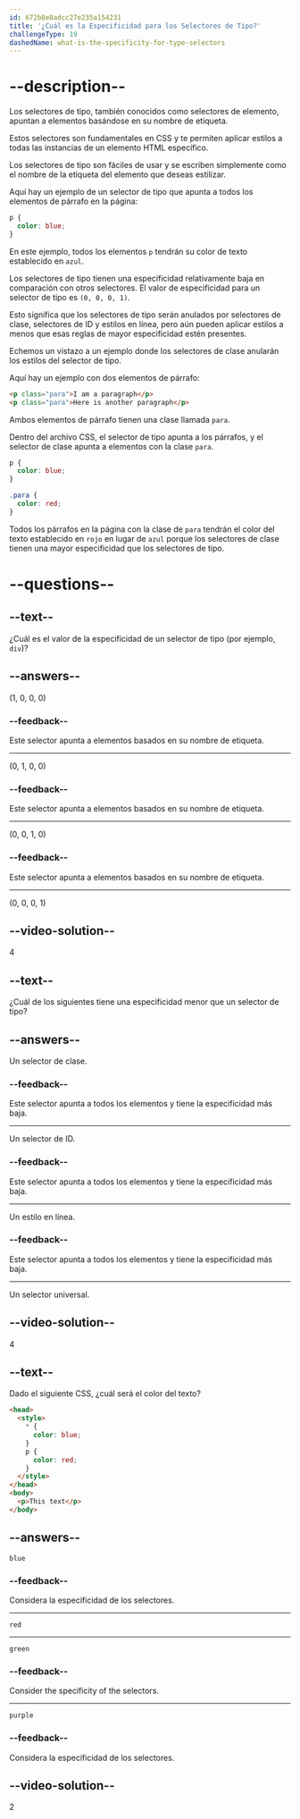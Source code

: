 ```yaml
---
id: 672b8e8adcc27e235a154231
title: '¿Cuál es la Especificidad para los Selectores de Tipo?'
challengeType: 19
dashedName: what-is-the-specificity-for-type-selectors
---
```


# --description--

Los selectores de tipo, también conocidos como selectores de elemento, apuntan a elementos basándose en su nombre de etiqueta.

Estos selectores son fundamentales en CSS y te permiten aplicar estilos a todas las instancias de un elemento HTML específico.

Los selectores de tipo son fáciles de usar y se escriben simplemente como el nombre de la etiqueta del elemento que deseas estilizar.

Aquí hay un ejemplo de un selector de tipo que apunta a todos los elementos de párrafo en la página:

```css
p {
  color: blue;
}
```

En este ejemplo, todos los elementos `p` tendrán su color de texto establecido en `azul`.

Los selectores de tipo tienen una especificidad relativamente baja en comparación con otros selectores. El valor de especificidad para un selector de tipo es `(0, 0, 0, 1)`.

Esto significa que los selectores de tipo serán anulados por selectores de clase, selectores de ID y estilos en línea, pero aún pueden aplicar estilos a menos que esas reglas de mayor especificidad estén presentes.

Echemos un vistazo a un ejemplo donde los selectores de clase anularán los estilos del selector de tipo.

Aquí hay un ejemplo con dos elementos de párrafo:

```html
<p class="para">I am a paragraph</p>
<p class="para">Here is another paragraph</p>
```

Ambos elementos de párrafo tienen una clase llamada `para`.

Dentro del archivo CSS, el selector de tipo apunta a los párrafos, y el selector de clase apunta a elementos con la clase `para`.

```css
p {
  color: blue;
}

.para {
  color: red;
}
```

Todos los párrafos en la página con la clase de `para` tendrán el color del texto establecido en `rojo` en lugar de `azul` porque los selectores de clase tienen una mayor especificidad que los selectores de tipo.

# --questions--

## --text--

¿Cuál es el valor de la especificidad de un selector de tipo (por ejemplo, `div`)?

## --answers--

(1, 0, 0, 0)

### --feedback--

Este selector apunta a elementos basados en su nombre de etiqueta.

---

(0, 1, 0, 0)

### --feedback--

Este selector apunta a elementos basados en su nombre de etiqueta.

---

(0, 0, 1, 0)

### --feedback--

Este selector apunta a elementos basados en su nombre de etiqueta.

---

(0, 0, 0, 1)

## --video-solution--

4

## --text--

¿Cuál de los siguientes tiene una especificidad menor que un selector de tipo?

## --answers--

Un selector de clase.

### --feedback--

Este selector apunta a todos los elementos y tiene la especificidad más baja.

---

Un selector de ID.

### --feedback--

Este selector apunta a todos los elementos y tiene la especificidad más baja.

---

Un estilo en línea.

### --feedback--

Este selector apunta a todos los elementos y tiene la especificidad más baja.

---

Un selector universal.

## --video-solution--

4

## --text--

Dado el siguiente CSS, ¿cuál será el color del texto?

```html
<head>
  <style>
    * {
      color: blue;
    }
    p {
      color: red;
    }
  </style>
</head>
<body>
  <p>This text</p>
</body>
```

## --answers--

`blue`

### --feedback--

Considera la especificidad de los selectores.

---

`red`

---

`green`

### --feedback--

Consider the specificity of the selectors.

---

`purple`

### --feedback--

Considera la especificidad de los selectores.

## --video-solution--

2
